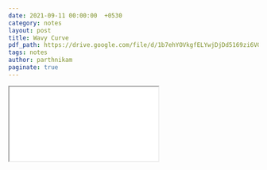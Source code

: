 ```yaml
---
date: 2021-09-11 00:00:00  +0530
category: notes
layout: post
title: Wavy Curve
pdf_path: https://drive.google.com/file/d/1b7ehYOVkgfELYwjDjDd5169zi6VG_zBe/preview?usp=sharing
tags: notes
author: parthnikam
paginate: true
---
```


<iframe class="embed-pdf" src="{{ page.pdf_path }}#toolbar=0" seamless="seamless" scrolling="no" style="overflow:hidden"></iframe>
